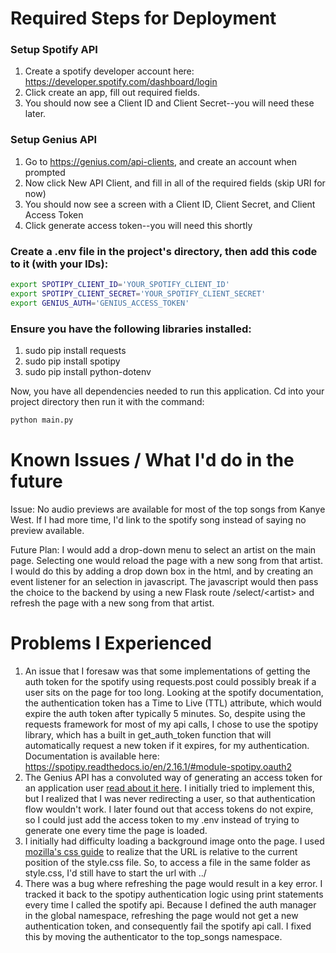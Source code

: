# Required Steps for Deployment
### Setup Spotify API
1. Create a spotify developer account here: https://developer.spotify.com/dashboard/login
2. Click create an app, fill out required fields.
3. You should now see a Client ID and Client Secret--you will need these later.

### Setup Genius API
1. Go to https://genius.com/api-clients, and create an account when prompted
2. Now click New API Client, and fill in all of the required fields (skip URI for now)
3. You should now see a screen with a Client ID, Client Secret, and Client Access Token
4. Click generate access token--you will need this shortly

### Create a .env file in the project's directory, then add this code to it (with your IDs):
```bash
export SPOTIPY_CLIENT_ID='YOUR_SPOTIFY_CLIENT_ID'
export SPOTIPY_CLIENT_SECRET='YOUR_SPOTIFY_CLIENT_SECRET'
export GENIUS_AUTH='GENIUS_ACCESS_TOKEN'
```

### Ensure you have the following libraries installed:
1. sudo pip install requests
2. sudo pip install spotipy
3. sudo pip install python-dotenv

Now, you have all dependencies needed to run this application. Cd into your project directory then run it with the command:
```bash
python main.py
```

# Known Issues / What I'd do in the future
Issue: No audio previews are available for most of the top songs from Kanye West. If I had more time, I'd link to the spotify song instead of saying no preview available.

Future Plan: I would add a drop-down menu to select an artist on the main page. Selecting one would reload the page with a new song from that artist. I would do this by adding a drop down box in the html, and by creating an event listener for an selection in javascript. The javascript would then pass the choice to the backend by using a new Flask route /select/\<artist\> and refresh the page with a new song from that artist.

# Problems I Experienced
1. An issue that I foresaw was that some implementations of getting the auth token for the spotify using requests.post could possibly break if a user sits on the page for too long. Looking at the spotify documentation, the authentication token has a Time to Live (TTL) attribute, which would expire the auth token after typically 5 minutes. So, despite using the requests framework for most of my api calls, I chose to use the spotipy library, which has a built in get_auth_token function that will automatically request a new token if it expires, for my authentication. Documentation is available here: https://spotipy.readthedocs.io/en/2.16.1/#module-spotipy.oauth2
2. The Genius API has a convoluted way of generating an access token for an application user [read about it here](https://docs.genius.com/#/authentication-h1 "Genius API"). I initially tried to implement this, but I realized that I was never redirecting a user, so that authentication flow wouldn't work. I later found out that access tokens do not expire, so I could just add the access token to my .env instead of trying to generate one every time the page is loaded.
3. I initially had difficulty loading a background image onto the page. I used [mozilla's css guide](https://developer.mozilla.org/en-US/docs/Web/CSS/background-image) to realize that the URL is relative to the current position of the style.css file. So, to access a file in the same folder as style.css, I'd still have to start the url with ../
4. There was a bug where refreshing the page would result in a key error. I tracked it back to the spotipy authentication logic using print statements every time I called the spotify api. Because I defined the auth manager in the global namespace, refreshing the page would not get a new authentication token, and consequently fail the spotify api call. I fixed this by moving the authenticator to the top_songs namespace.